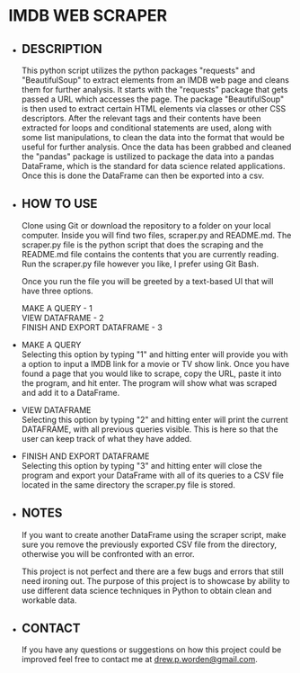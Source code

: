 # IMDB WEB SCRAPER

- ## DESCRIPTION
  This python script utilizes the python packages "requests" and "BeautifulSoup" to extract elements from an IMDB web page and cleans them for further analysis. It starts with the "requests" package that gets passed a URL which accesses the page. The package "BeautifulSoup" is then used to extract certain HTML elements via classes or other CSS descriptors. After the relevant tags and their contents have been extracted for loops and conditional statements are used, along with some list manipulations, to clean the data into the format that would be useful for further analysis. Once the data has been grabbed and cleaned the "pandas" package is ustilized to package the data into a pandas DataFrame, which is the standard for data science related applications. Once this is done the DataFrame can then be exported into a csv.

- ## HOW TO USE
  Clone using Git or download the repository to a folder on your local computer. Inside you will find two files, scraper.py and README.md. The scraper.py file is the python script that does the scraping and the README.md file contains the contents that you are currently reading. Run the scraper.py file however you like, I prefer using Git Bash.

  Once you run the file you will be greeted by a text-based UI that will have three options.

  MAKE A QUERY - 1  
  VIEW DATAFRAME - 2  
  FINISH AND EXPORT DATAFRAME - 3  
  
 - MAKE A QUERY  
    Selecting this option by typing "1" and hitting enter will provide you with a option to input a IMDB link for a movie or TV show link. Once you have found a page that you would like to scrape, copy the URL, paste it into the program, and hit enter. The program will show what was scraped and add it to a DataFrame.
 
 - VIEW DATAFRAME  
   Selecting this option by typing "2" and hitting enter will print the current DATAFRAME, with all previous queries visible. This is here so that the user can keep track of what they have added.
   
 - FINISH AND EXPORT DATAFRAME  
   Selecting this option by typing "3" and hitting enter will close the program and export your DataFrame with all of its queries to a CSV file located in the same directory the scraper.py file is stored.
   
- ## NOTES  
  If you want to create another DataFrame using the scraper script, make sure you remove the previously exported CSV file from the directory, otherwise you will be confronted with an error.
  
  This project is not perfect and there are a few bugs and errors that still need ironing out. The purpose of this project is to showcase by ability to use different data science techniques in Python to obtain clean and workable data.
  
- ## CONTACT    
  If you have any questions or suggestions on how this project could be improved feel free to contact me at drew.p.worden@gmail.com.
  
